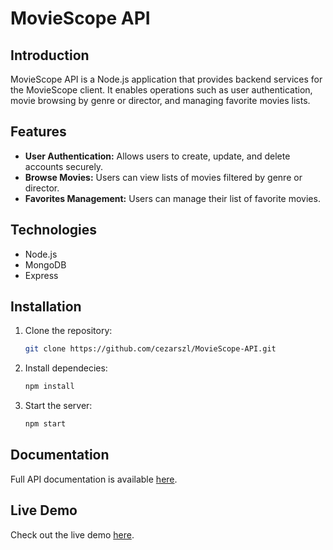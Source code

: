 # MovieScope API

## Introduction
MovieScope API is a Node.js application that provides backend services for the MovieScope client. It enables operations such as user authentication, movie browsing by genre or director, and managing favorite movies lists.

## Features
- **User Authentication:** Allows users to create, update, and delete accounts securely.
- **Browse Movies:** Users can view lists of movies filtered by genre or director.
- **Favorites Management:** Users can manage their list of favorite movies.

## Technologies
- Node.js
- MongoDB
- Express

## Installation
1. Clone the repository:
   ```bash
   git clone https://github.com/cezarszl/MovieScope-API.git
2. Install dependecies:
   ```bash
   npm install
3. Start the server:
   ```bash
   npm start

## Documentation
Full API documentation is available [here](https://cezarszlmyflix-0212aa467a8d.herokuapp.com/documentation.html).

## Live Demo
Check out the live demo [here](https://cezarszlmyflix-0212aa467a8d.herokuapp.com/).
